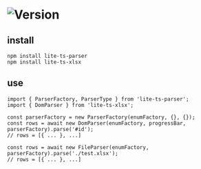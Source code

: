# ![Version](https://img.shields.io/badge/version-1.5.1-green.svg)

## install

```
npm install lite-ts-parser
npm install lite-ts-xlsx
```

## use

```
import { ParserFactory, ParserType } from 'lite-ts-parser';
import { DomParser } from 'lite-ts-xlsx';

const parserFactory = new ParserFactory(enumFactory, {}, {});
const rows = await new DomParser(enumFactory, progressBar, parserFactory).parse('#id');
// rows = [{ ... }, ...]

const rows = await new FileParser(enumFactory, parserFactory).parse('./test.xlsx');
// rows = [{ ... }, ...]
```